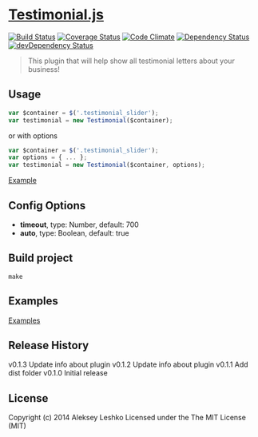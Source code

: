 # [Testimonial.js](http://alekseyleshko.github.io/testimonial.js/)
[![Build Status](https://travis-ci.org/AlekseyLeshko/testimonial.js.svg?branch=master)](https://travis-ci.org/AlekseyLeshko/testimonial.js)
[![Coverage Status](https://coveralls.io/repos/AlekseyLeshko/testimonial.js/badge.png?branch=master)](https://coveralls.io/r/AlekseyLeshko/testimonial.js?branch=master)
[![Code Climate](https://codeclimate.com/github/AlekseyLeshko/testimonial.js.png)](https://codeclimate.com/github/AlekseyLeshko/testimonial.js)
[![Dependency Status](https://david-dm.org/AlekseyLeshko/testimonial.js.svg?theme=shields.io)](https://david-dm.org/AlekseyLeshko/testimonial.js)
[![devDependency Status](https://david-dm.org/AlekseyLeshko/testimonial.js/dev-status.svg?theme=shields.io)](https://david-dm.org/AlekseyLeshko/testimonial.js#info=devDependencies)
> This plugin that will help show all testimonial letters about your business!

## Usage
```js
var $container = $('.testimonial_slider');
var testimonial = new Testimonial($container);
```
or with options
```js
var $container = $('.testimonial_slider');
var options = { ... };
var testimonial = new Testimonial($container, options);
```
[Example](https://github.com/AlekseyLeshko/testimonial.js/blob/master/examples/index.html)

## Config Options
- __timeout__, type: Number, default: 700
- __auto__, type: Boolean, default: true

## Build project
```
make
```

## Examples
[Examples](https://github.com/AlekseyLeshko/testimonial.js/tree/master/examples)

## Release History
v0.1.3 Update info about plugin
v0.1.2 Update info about plugin
v0.1.1 Add dist folder
v0.1.0 Initial release

## License
Copyright (c) 2014 Aleksey Leshko Licensed under the The MIT License (MIT)
